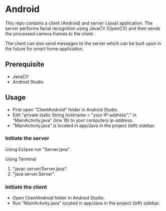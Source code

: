 # Android

This repo contains a client (Android) and server (Java) application. The server performs facial recognition using JavaCV (OpenCV) and then sends the processed camera frames to the client.

The client can also send messages to the server which can be built upon in the future for smart home application.
## Prerequisite
* JavaCV
* Android Studio

## Usage
* First open "ClientAndroid" folder in Android Studio.
* Edit "private static String hostname = "your IP-address";" in "MainActivity.java" (line 18) to your computers ip-address.
* "MainActivity.java" is located in app/Java in the project (left) sidebar.

### Initiate the server
Using Eclipse run "Server.java".

Using Terminal
1. "javac server/Server.java".
2. "java server.Server".

### Initiate the client
* Open ClientAndroid folder in Android Studio.
* Run "MainActivity.java" located in app/Java in the project (left) sidebar.

